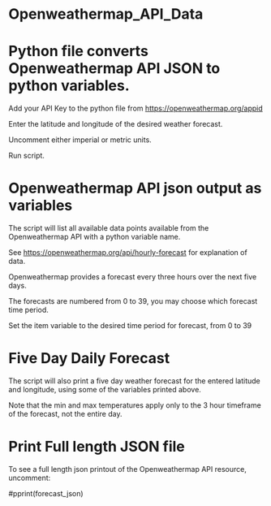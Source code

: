 # Openweathermap_API_Data

# Python file converts Openweathermap API JSON to python variables.

Add your API Key to the python file from https://openweathermap.org/appid

Enter the latitude and longitude of the desired weather forecast.

Uncomment either imperial or metric units.

Run script.

# Openweathermap API json output as variables

The script will list all available data points available from the Openweathermap API with a python variable name.  

See https://openweathermap.org/api/hourly-forecast for explanation of data.

Openweathermap provides a forecast every three hours over the next five days.

The forecasts are numbered from 0 to 39, you may choose which forecast time period.

Set the item variable to the desired time period for forecast, from 0 to 39

# Five Day Daily Forecast

The script will also print a five day weather forecast for the entered latitude and longitude, using some of the variables printed above.

Note that the min and max temperatures apply only to the 3 hour timeframe of the forecast, not the entire day.

# Print Full length JSON file

To see a full length json printout of the Openweathermap API resource, uncomment:

#pprint(forecast_json)
